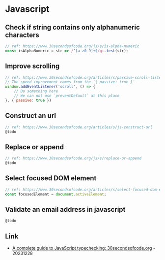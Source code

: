 # Javascript

## Check if string contains only alphanumeric characters

```js
// ref: https://www.30secondsofcode.org/js/s/is-alpha-numeric
const isAlphaNumeric = str => /^[a-z0-9]+$/gi.test(str);
```

## Improve scrolling

```js
// ref: https://www.30secondsofcode.org/articles/s/passive-scroll-listener-performance
// The speed improvement comes from the `{ passive: true }`
window.addEventListener('scroll', () => {
    // Do something here
    // We can not use `preventDefault` at this place
}, { passive: true })
```

## Construct an url

```js
// ref: https://www.30secondsofcode.org/articles/s/js-construct-url
@todo
```

## Replace or append

```js
// ref: https://www.30secondsofcode.org/js/s/replace-or-append
@todo
```

## Select focused DOM element

```js
// ref: https://www.30secondsofcode.org/articles/s/select-focused-dom-element
const focusedElement = document.activeElement;
```

## Validate an email address in javascript

```js
@todo
```

## Link

* [A complete guide to JavaScript typechecking: 30secondsofcode.org](https://www.30secondsofcode.org/js/s/complete-guide-to-js-type-checking/) - 20231228
